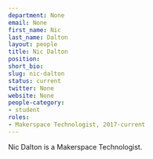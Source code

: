 ```yaml
---
department: None
email: None
first_name: Nic
last_name: Dalton
layout: people
title: Nic Dalton
position:
short_bio:
slug: nic-dalton
status: current
twitter: None
website: None
people-category:
- student
roles:
- Makerspace Technologist, 2017-current
---
```

Nic Dalton is a Makerspace Technologist.
